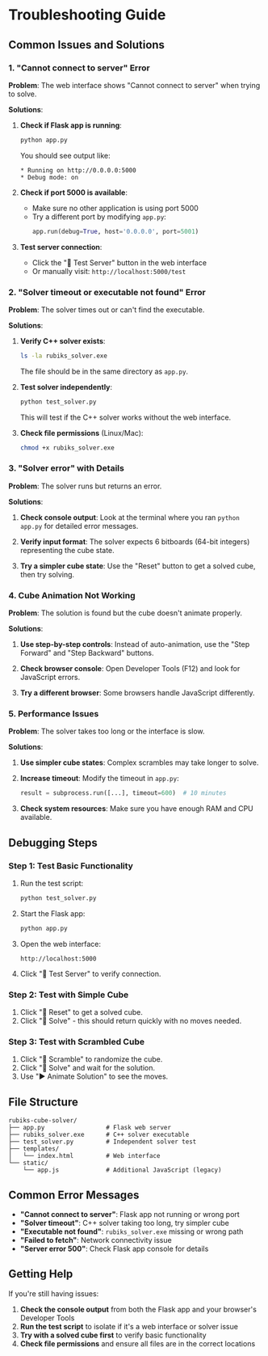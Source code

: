 # Troubleshooting Guide

## Common Issues and Solutions

### 1. "Cannot connect to server" Error

**Problem**: The web interface shows "Cannot connect to server" when trying to solve.

**Solutions**:
1. **Check if Flask app is running**:
   ```bash
   python app.py
   ```
   You should see output like:
   ```
   * Running on http://0.0.0.0:5000
   * Debug mode: on
   ```

2. **Check if port 5000 is available**:
   - Make sure no other application is using port 5000
   - Try a different port by modifying `app.py`:
     ```python
     app.run(debug=True, host='0.0.0.0', port=5001)
     ```

3. **Test server connection**:
   - Click the "🔗 Test Server" button in the web interface
   - Or manually visit: `http://localhost:5000/test`

### 2. "Solver timeout or executable not found" Error

**Problem**: The solver times out or can't find the executable.

**Solutions**:
1. **Verify C++ solver exists**:
   ```bash
   ls -la rubiks_solver.exe
   ```
   The file should be in the same directory as `app.py`.

2. **Test solver independently**:
   ```bash
   python test_solver.py
   ```
   This will test if the C++ solver works without the web interface.

3. **Check file permissions** (Linux/Mac):
   ```bash
   chmod +x rubiks_solver.exe
   ```

### 3. "Solver error" with Details

**Problem**: The solver runs but returns an error.

**Solutions**:
1. **Check console output**: Look at the terminal where you ran `python app.py` for detailed error messages.

2. **Verify input format**: The solver expects 6 bitboards (64-bit integers) representing the cube state.

3. **Try a simpler cube state**: Use the "Reset" button to get a solved cube, then try solving.

### 4. Cube Animation Not Working

**Problem**: The solution is found but the cube doesn't animate properly.

**Solutions**:
1. **Use step-by-step controls**: Instead of auto-animation, use the "Step Forward" and "Step Backward" buttons.

2. **Check browser console**: Open Developer Tools (F12) and look for JavaScript errors.

3. **Try a different browser**: Some browsers handle JavaScript differently.

### 5. Performance Issues

**Problem**: The solver takes too long or the interface is slow.

**Solutions**:
1. **Use simpler cube states**: Complex scrambles may take longer to solve.

2. **Increase timeout**: Modify the timeout in `app.py`:
   ```python
   result = subprocess.run([...], timeout=600)  # 10 minutes
   ```

3. **Check system resources**: Make sure you have enough RAM and CPU available.

## Debugging Steps

### Step 1: Test Basic Functionality
1. Run the test script:
   ```bash
   python test_solver.py
   ```

2. Start the Flask app:
   ```bash
   python app.py
   ```

3. Open the web interface:
   ```
   http://localhost:5000
   ```

4. Click "🔗 Test Server" to verify connection.

### Step 2: Test with Simple Cube
1. Click "🔄 Reset" to get a solved cube.
2. Click "🧩 Solve" - this should return quickly with no moves needed.

### Step 3: Test with Scrambled Cube
1. Click "🎲 Scramble" to randomize the cube.
2. Click "🧩 Solve" and wait for the solution.
3. Use "▶️ Animate Solution" to see the moves.

## File Structure
```
rubiks-cube-solver/
├── app.py                 # Flask web server
├── rubiks_solver.exe      # C++ solver executable
├── test_solver.py         # Independent solver test
├── templates/
│   └── index.html         # Web interface
└── static/
    └── app.js             # Additional JavaScript (legacy)
```

## Common Error Messages

- **"Cannot connect to server"**: Flask app not running or wrong port
- **"Solver timeout"**: C++ solver taking too long, try simpler cube
- **"Executable not found"**: `rubiks_solver.exe` missing or wrong path
- **"Failed to fetch"**: Network connectivity issue
- **"Server error 500"**: Check Flask app console for details

## Getting Help

If you're still having issues:

1. **Check the console output** from both the Flask app and your browser's Developer Tools
2. **Run the test script** to isolate if it's a web interface or solver issue
3. **Try with a solved cube first** to verify basic functionality
4. **Check file permissions** and ensure all files are in the correct locations 